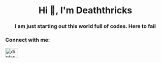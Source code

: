 <h1 align="center">Hi 👋, I'm Deaththricks</h1>
<h3 align="center">I am just starting out this world full of codes. Here to fail</h3>

<h3 align="left">Connect with me:</h3>
<p align="left">
<a href="https://instagram.com/diptasadiptayes" target="blank"><img align="center" src="https://raw.githubusercontent.com/rahuldkjain/github-profile-readme-generator/master/src/images/icons/Social/instagram.svg" alt="diptasadiptayes" height="30" width="40" /></a>
</p>
